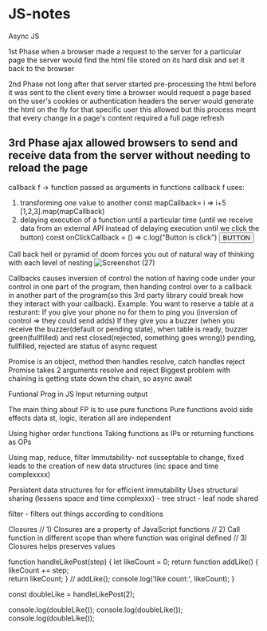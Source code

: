 # JS-notes

Async JS

1st Phase
when a browser made a request to the
server for a particular page the server
would find the html file stored on its
hard disk and set it back to the browser

2nd Phase
not long after that server started
pre-processing the html before it was
sent to the client every time a browser
would request a page based on the user's
cookies or authentication headers the
server would generate the html on the
fly for that specific user this allowed
but this process meant
that every change in a page's content
required a full page refresh

3rd Phase
ajax allowed browsers to send and receive data from
the server without needing to reload the page 
-
callback f -> function passed as arguments in functions
callback f uses:
1. transforming one value to another
const mapCallback= i => i+5
[1,2,3].map(mapCallback)
2. delaying execution of a function until a particular time (until we receive data from an external API instead of delaying execution until we click the button)
const onClickCallback = () => c.log("Button is click")
<button onClick={onClickCallback}>BUTTON</button>

Call back hell or pyramid of doom forces you out of natural way of thinking with each level of nesting
![Screenshot (27)](https://user-images.githubusercontent.com/67150257/155607371-c8eaad17-5e6a-4bed-9626-ba84ad507267.png)

Callbacks causes inversion of control
the notion of having code under your control in one part of the program, 
then handing control over to a callback in another part of the program(so this 3rd party library could break how they interact with your callback).
Example:
You want to reserve a table at a resturant:
If you give your phone no for them to ping you (inversion of control => they could send adds)
If they give you a buzzer (when you receive the buzzer(default or pending state), when table is ready, buzzer green(fullfilled) and rest closed(rejected, something goes wrong))
pending, fullfilled, rejected are status of async request

Promise is an object, method then handles resolve, catch handles reject
Promise takes 2 arguments resolve and reject
Biggest problem with chaining is getting state down the chain, so async await


Funtional Prog in JS
Input returning output

The main thing about FP is to use pure functions 
Pure functions avoid side effects
data st, logic, iteration all are independent

Using higher order functions
Taking functions as IPs or returning functions as OPs

Using map, reduce, filter
Immutability- not susseptable to change, fixed
leads to the creation of new data structures (inc space and time complexxxx)

Persistent data structures for for efficient immutability
Uses structural sharing (lessens space and time complexxx) - tree struct - leaf node shared 

filter - filters out things according to conditions

Closures
// 1) Closures are a property of JavaScript functions
// 2) Call function in different scope than where function was original defined
// 3) Closures helps preserves values

function handleLikePost(step) {
  let likeCount = 0;
  return function addLike() {
    likeCount += step;    
    return likeCount;
  }
//   addLike();
  console.log('like count:', likeCount);
}

const doubleLike = handleLikePost(2);

console.log(doubleLike());
console.log(doubleLike());
console.log(doubleLike());


